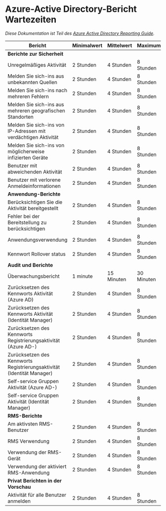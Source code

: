 <properties
   pageTitle="Azure-Active Directory Wartezeiten Reporting | Microsoft Azure"
   description="Wie lange dauert für Berichte Ereignisse in Ihrem Azure-Active Directory angezeigt."
   services="active-directory"
   documentationCenter=""
   authors="dhanyahk"
   manager="femila"
   editor=""/>

<tags
   ms.service="active-directory"
   ms.devlang="na"
   ms.topic="article"
   ms.tgt_pltfrm="na"
   ms.workload="identity"
   ms.date="03/07/2016"
   ms.author="dhanyahk"/>

# <a name="azure-active-directory-report-latencies"></a>Azure-Active Directory-Bericht Wartezeiten

*Diese Dokumentation ist Teil des [Azure Active Directory Reporting Guide](active-directory-reporting-guide.md).*

Bericht                                                  | Minimalwert  | Mittelwert    | Maximum
------------------------------------------------------- | -------- | ---------- | ----------
**Berichte zur Sicherheit**                                    |          |            |
Unregelmäßiges Aktivität                              | 2 Stunden  | 4 Stunden    | 8 Stunden
Melden Sie sich-ins aus unbekannten Quellen                           | 2 Stunden  | 4 Stunden    | 8 Stunden
Melden Sie sich-ins nach mehreren Fehlern                        | 2 Stunden  | 4 Stunden    | 8 Stunden
Melden Sie sich-ins aus mehreren geografischen Standorten                      | 2 Stunden  | 4 Stunden    | 8 Stunden
Melden Sie sich-ins von IP-Adressen mit verdächtigen Aktivität     | 2 Stunden  | 4 Stunden    | 8 Stunden
Melden Sie sich-ins von möglicherweise infizierten Geräte                 | 2 Stunden  | 4 Stunden    | 8 Stunden
Benutzer mit abweichenden Aktivität                   | 2 Stunden  | 4 Stunden    | 8 Stunden
Benutzer mit verlorene Anmeldeinformationen                           | 2 Stunden  | 4 Stunden    | 8 Stunden
**Anwendung-Berichte**                                 |          |            |
Berücksichtigen Sie die Aktivität bereitgestellt                           | 2 Stunden  | 4 Stunden    | 8 Stunden
Fehler bei der Bereitstellung zu berücksichtigen                             | 2 Stunden  | 4 Stunden    | 8 Stunden
Anwendungsverwendung                                       | 2 Stunden  | 4 Stunden    | 8 Stunden
Kennwort Rollover status                                | 2 Stunden  | 4 Stunden    | 8 Stunden
**Audit und Berichte**                            |          |            |
Überwachungsbericht                                            | 1 minute | 15 Minuten | 30 Minuten
Zurücksetzen des Kennworts Aktivität (Azure AD)                      | 2 Stunden  | 4 Stunden    | 8 Stunden
Zurücksetzen des Kennworts Aktivität (Identität Manager)              | 2 Stunden  | 4 Stunden    | 8 Stunden
Zurücksetzen des Kennworts Registrierungsaktivität (Azure AD-)         | 2 Stunden  | 4 Stunden    | 8 Stunden
Zurücksetzen des Kennworts Registrierungsaktivität (Identität Manager) | 2 Stunden  | 4 Stunden    | 8 Stunden
Self-service Gruppen Aktivität (Azure AD-)                 | 2 Stunden  | 4 Stunden    | 8 Stunden
Self-service Gruppen Aktivität (Identität Manager)         | 2 Stunden  | 4 Stunden    | 8 Stunden
**RMS-Berichte**                                         |          |            |
Am aktivsten RMS-Benutzer                                   | 2 Stunden  | 4 Stunden    | 8 Stunden
RMS Verwendung                                               | 2 Stunden  | 4 Stunden    | 8 Stunden
Verwendung der RMS-Gerät                                        | 2 Stunden  | 4 Stunden    | 8 Stunden
Verwendung der aktiviert RMS-Anwendung                           | 2 Stunden  | 4 Stunden    | 8 Stunden
**Privat Berichten in der Vorschau**                             |          |            |
Aktivität für alle Benutzer anmelden                               | 2 Stunden  | 4 Stunden    | 8 Stunden
